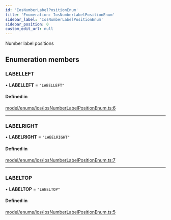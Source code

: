 ```yaml
---
id: 'IosNumberLabelPositionEnum'
title: 'Enumeration: IosNumberLabelPositionEnum'
sidebar_label: 'IosNumberLabelPositionEnum'
sidebar_position: 0
custom_edit_url: null
---
```


Number label positions

## Enumeration members

### LABELLEFT

• **LABELLEFT** = `"LABELLEFT"`

#### Defined in

[model/enums/ios/IosNumberLabelPositionEnum.ts:6](https://github.com/tokenstreet-tech/react-native-idnow-videoident/blob/c8a49ad/src/model/enums/ios/IosNumberLabelPositionEnum.ts#L6)

---

### LABELRIGHT

• **LABELRIGHT** = `"LABELRIGHT"`

#### Defined in

[model/enums/ios/IosNumberLabelPositionEnum.ts:7](https://github.com/tokenstreet-tech/react-native-idnow-videoident/blob/c8a49ad/src/model/enums/ios/IosNumberLabelPositionEnum.ts#L7)

---

### LABELTOP

• **LABELTOP** = `"LABELTOP"`

#### Defined in

[model/enums/ios/IosNumberLabelPositionEnum.ts:5](https://github.com/tokenstreet-tech/react-native-idnow-videoident/blob/c8a49ad/src/model/enums/ios/IosNumberLabelPositionEnum.ts#L5)
